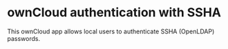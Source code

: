 # ownCloud authentication with SSHA

This ownCloud app allows local users to authenticate SSHA (OpenLDAP) passwords.
